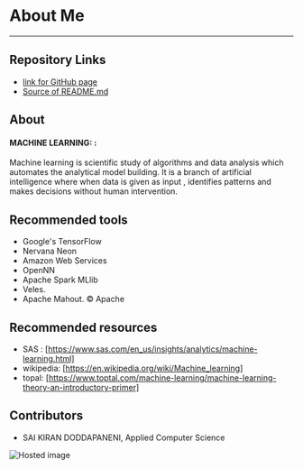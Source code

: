 # About Me
--------------------------------------------------------------------------------------------------------------


## Repository Links
-  [link for GitHub page](https://saikirandd.github.io/aboutme/ "page")
-  [Source of README.md ](https://github.com/saikirandd/aboutme "Source")
## About
#### MACHINE LEARNING: :
Machine learning is  scientific study of algorithms and data analysis which automates the analytical model building. It is a branch of artificial intelligence where when  data is given as input , identifies patterns and makes decisions without  human intervention. 
## Recommended tools
- Google's TensorFlow
- Nervana Neon
- Amazon Web Services
- OpenNN
- Apache Spark MLlib
- Veles. 
- Apache Mahout. © Apache

## Recommended resources
- SAS : [https://www.sas.com/en_us/insights/analytics/machine-learning.html]
- wikipedia: [https://en.wikipedia.org/wiki/Machine_learning]
- topal: [https://www.toptal.com/machine-learning/machine-learning-theory-an-introductory-primer]



## Contributors
- SAI KIRAN DODDAPANENI, Applied Computer Science







![Hosted image](https://pbs.twimg.com/profile_images/1022127316862783488/yEGrou7L_400x400.jpg "Machine learning" )




